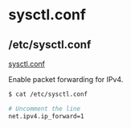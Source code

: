 # sysctl.conf

## /etc/sysctl.conf

[sysctl.conf](https://man7.org/linux/man-pages/man5/sysctl.conf.5.html)

Enable packet forwarding for IPv4.

```bash
$ cat /etc/sysctl.conf

# Uncomment the line
net.ipv4.ip_forward=1
```